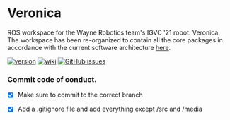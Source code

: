 # Veronica

ROS workspace for the Wayne Robotics team's IGVC '21 robot: Veronica. The workspace has been re-organized to contain all the core packages in accordance with the current software architecture [here](https://github.com/waynerobotics/vision/wiki/Software). 

[![version](https://img.shields.io/badge/version-beta-green.svg?style=plastic)](https://shields.io/)  [![wiki](https://img.shields.io/badge/wiki-passing-green.svg?style=plastic)](https://github.com/waynerobotics/vision/wiki/Software)  [![GitHub issues](https://img.shields.io/github/issues/waynerobotics/veronica?style=plastic)](https://github.com/waynerobotics/veronica/issues)

### Commit code of conduct.
- [x] Make sure to commit to the correct branch
- [x] Add a .gitignore file and add everything except /src and /media


